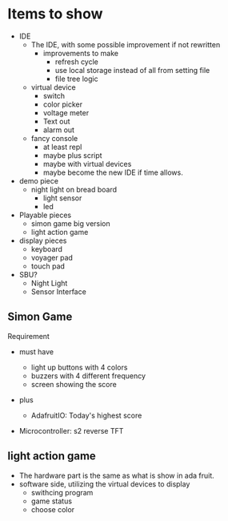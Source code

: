 # Items to show
- IDE
    - The IDE, with some possible improvement if not rewritten
        - improvements to make
            - refresh cycle
            - use local storage instead of all from setting file
            - file tree logic
    - virtual device
        - switch
        - color picker
        - voltage meter
        - Text out
        - alarm out
    - fancy console
        - at least repl
        - maybe plus script
        - maybe with virtual devices
        - maybe become the new IDE if time allows.
- demo piece
    - night light on bread board
        - light sensor 
        - led
- Playable pieces
    - simon game big version
    - light action game
- display pieces
    - keyboard
    - voyager pad
    - touch pad
- SBU?
    - Night Light
    - Sensor Interface


## Simon Game
Requirement
- must have
    - light up buttons with 4 colors
    - buzzers with 4 different frequency
    - screen showing the score
- plus
    - AdafruitIO: Today's highest score

- Microcontroller: s2 reverse TFT

## light action game
- The hardware part is the same as what is show in ada fruit.
- software side, utilizing the virtual devices to display
    - swithcing program
    - game status
    - choose color